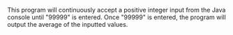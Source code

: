 This program will continuously accept a positive integer input from the Java console until "99999" is entered. Once "99999" is entered, the program will output the average of the inputted values.
